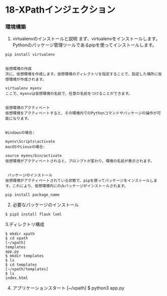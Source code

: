 # 18-XPathインジェクション

### 環境構築


1. virtualenvのインストールと説明
まず、virtualenvをインストールします。Pythonのパッケージ管理ツールであるpipを使ってインストールします。

```
pip install virtualenv


仮想環境の作成
次に、仮想環境を作成します。仮想環境のディレクトリを指定することで、指定した場所に仮想環境が作成されます。

virtualenv myenv
ここで、myenvは仮想環境の名前で、任意の名前をつけることができます。


仮想環境のアクティベート
仮想環境をアクティベートすると、その環境内でのPythonコマンドやパッケージの操作が可能になります。


Windowsの場合:

myenv\Scripts\activate
macOSやLinuxの場合:

source myenv/bin/activate
仮想環境がアクティベートされると、プロンプトが変わり、環境の名前が表示されます。


 パッケージのインストール
仮想環境がアクティベートされている状態で、pipを使ってパッケージをインストールします。これにより、仮想環境内にのみパッケージがインストールされます。

pip install package_name
```



2. 必要なパッケージのインストール
``` 
$ pip3 install flask lxml
```

3.ディレクトリ構成
```
$ mkdir xpath 
$ cd xpath
[~/xpath]
templates
app.py
$ mkdir templates
$ ls
$ cd templates
[~/xpath/templates]
$ ls
index.html
```

4. アプリケーションスタート
[~/xpath]
$ python3 app.py
